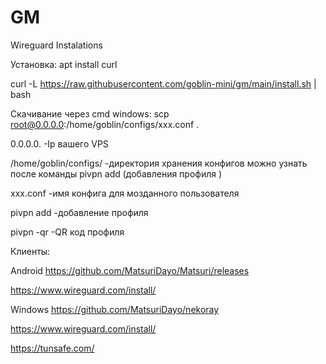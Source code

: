 # GM
Wireguard Instalations

Установка:
apt install curl

curl -L https://raw.githubusercontent.com/goblin-mini/gm/main/install.sh | bash

Скачивание через cmd windows:
scp root@0.0.0.0:/home/goblin/configs/xxx.conf .

0.0.0.0. -Ip вашего VPS 

/home/goblin/configs/ -директория хранения конфигов можно узнать после команды pivpn add (добавления профиля )

xxx.conf -имя конфига для мозданного пользователя

pivpn add   -добавление профиля

pivpn -qr   -QR код профиля

Клиенты:

Android
https://github.com/MatsuriDayo/Matsuri/releases

https://www.wireguard.com/install/

Windows
https://github.com/MatsuriDayo/nekoray

https://www.wireguard.com/install/

https://tunsafe.com/
